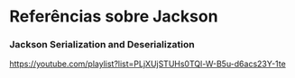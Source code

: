 # Referências sobre Jackson

### Jackson Serialization and Deserialization

https://youtube.com/playlist?list=PLjXUjSTUHs0TQl-W-B5u-d6acs23Y-1te
